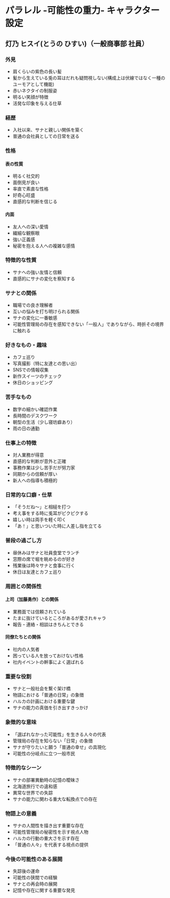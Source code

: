 # パラレル -可能性の重力- キャラクター設定

## 灯乃 ヒスイ(とうの ひすい)（一般商事部 社員）

### 外見
- 肩くらいの紫色の長い髪
- 髪から生えている兎の耳はだれも疑問視しない(構成上は伏線ではなく一種のユーモアとして機能)
- 赤いネクタイの制服姿
- 明るい笑顔が特徴
- 活発な印象を与える仕草

### 経歴
- 入社以来、サナと親しい関係を築く
- 普通の会社員としての日常を送る

### 性格
#### 表の性質
- 明るく社交的
- 面倒見が良い
- 率直で素直な性格
- 好奇心旺盛
- 直感的な判断を信じる

#### 内面
- 友人への深い愛情
- 繊細な観察眼
- 強い正義感
- 秘密を抱える人への複雑な感情

### 特徴的な性質
- サナへの強い友情と信頼
- 直感的にサナの変化を察知する

### サナとの関係
- 職場での良き理解者
- 互いの悩みを打ち明けられる関係
- サナの変化に一番敏感
- 可能性管理局の存在を感知できない「一般人」でありながら、時折その境界に触れる

### 好きなもの・趣味
- カフェ巡り
- 写真撮影（特に友達との思い出）
- SNSでの情報収集
- 新作スイーツのチェック
- 休日のショッピング

### 苦手なもの
- 数字の細かい確認作業
- 長時間のデスクワーク
- 朝型の生活（少し寝坊癖あり）
- 雨の日の通勤

### 仕事上の特徴
- 対人業務が得意
- 直感的な判断が意外と正確
- 事務作業は少し苦手だが努力家
- 同期からの信頼が厚い
- 新人への指導も積極的

### 日常的な口癖・仕草
- 「そうだね～」と相槌を打つ
- 考え事をする時に兎耳がピクピクする
- 嬉しい時は両手を軽く叩く
- 「あ！」と思いついた時に人差し指を立てる

### 普段の過ごし方
- 昼休みはサナと社員食堂でランチ
- 窓際の席で堀を眺めるのが好き
- 残業後は時々サナと食事に行く
- 休日は友達とカフェ巡り

### 周囲との関係性
#### 上司（加藤勇作）との関係
- 業務面では信頼されている
- たまに抜けているところがあるが愛されキャラ
- 報告・連絡・相談はきちんとできる

#### 同僚たちとの関係
- 社内の人気者
- 困っている人を放っておけない性格
- 社内イベントの幹事によく選ばれる

### 重要な役割
- サナと一般社会を繋ぐ架け橋
- 物語における「普通の日常」の象徴
- ハルカの計画における重要な鍵
- サナの能力の真価を引き出すきっかけ

### 象徴的な意味
- 「選ばれなかった可能性」を生きる人々の代表
- 管理局の存在を知らない「日常」の象徴
- サナが守りたいと願う「普通の幸せ」の具現化
- 可能性の分岐点に立つ一般市民

### 特徴的なシーン
- サナの部署異動時の記憶の曖昧さ
- 北海道旅行での違和感
- 異常な世界での失踪
- サナの能力に関わる重大な転換点での存在

### 物語上の意義
- サナの人間性を描き出す重要な存在
- 可能性管理局の秘密性を示す視点人物
- ハルカの行動の重大さを示す存在
- 「普通の人々」を代表する視点の提供

### 今後の可能性のある展開
- 失踪後の運命
- 可能性の狭間での経験
- サナとの再会時の展開
- 記憶や存在に関する重要な発見